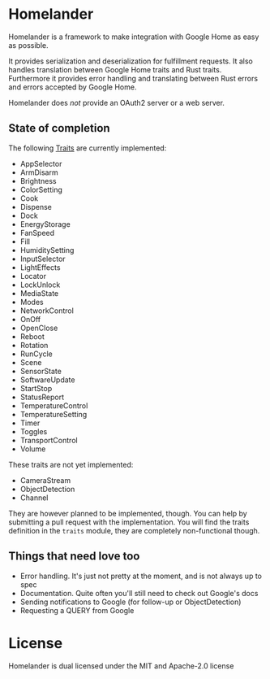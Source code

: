 # Homelander
Homelander is a framework to make integration with Google Home as easy as possible.

It provides serialization and deserialization for fulfillment requests.
It also handles translation between Google Home traits and Rust traits. Furthermore it provides error handling and translating between
Rust errors and errors accepted by Google Home.

Homelander does *not* provide an OAuth2 server or a web server.

## State of completion
The following [Traits](https://developers.google.com/assistant/smarthome/traits) are currently implemented:
- AppSelector
- ArmDisarm
- Brightness
- ColorSetting
- Cook
- Dispense
- Dock
- EnergyStorage
- FanSpeed
- Fill
- HumiditySetting
- InputSelector
- LightEffects
- Locator
- LockUnlock
- MediaState
- Modes
- NetworkControl
- OnOff
- OpenClose
- Reboot
- Rotation
- RunCycle
- Scene
- SensorState
- SoftwareUpdate
- StartStop
- StatusReport
- TemperatureControl
- TemperatureSetting
- Timer
- Toggles
- TransportControl
- Volume

These traits are not yet implemented:
- CameraStream
- ObjectDetection
- Channel

They are however planned to be implemented, though. You can help by submitting a pull request with the implementation. 
You will find the traits definition in the `traits` module, they are completely non-functional though.

## Things that need love too
- Error handling. It's just not pretty at the moment, and is not always up to spec
- Documentation. Quite often you'll still need to check out Google's docs
- Sending notifications to Google (for follow-up or ObjectDetection)
- Requesting a QUERY from Google

# License
Homelander is dual licensed under the MIT and Apache-2.0 license